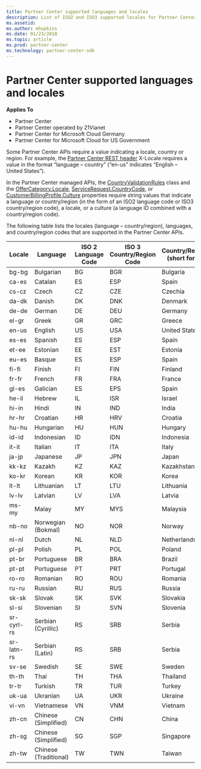 ```yaml
---
title: Partner Center supported languages and locales
description: List of ISO2 and ISO3 supported locales for Partner Center. 
ms.assetid: 
ms.author: mhopkins
ms.date: 01/23/2018
ms.topic: article
ms.prod: partner-center
ms.technology: partner-center-sdk
---
```


# Partner Center supported languages and locales


**Applies To**

-   Partner Center
-   Partner Center operated by 21Vianet
-   Partner Center for Microsoft Cloud Germany
-   Partner Center for Microsoft Cloud for US Government

Some Partner Center APIs require a value indicating a locale, country or region. For example, the [Partner Center REST header](headers.md) X-Locale requires a value in the format “language – country” (“en-us” indicates “English – United States”).

In the Partner Center managed APIs, the [CountryValidationRules](https://docs.microsoft.com/dotnet/api/microsoft.store.partnercenter.models.countryvalidationrules.countryvalidationrules) class and the [OfferCategory.Locale](https://docs.microsoft.com/dotnet/api/microsoft.store.partnercenter.models.offers.offercategory.locale), [ServiceRequest.CountryCode](https://docs.microsoft.com/dotnet/api/microsoft.store.partnercenter.models.servicerequests.servicerequest.countrycode), or [CustomerBillingProfile.Culture](https://docs.microsoft.com/dotnet/api/microsoft.store.partnercenter.models.customers.customerbillingprofile.culture) properties require string values that indicate a language or country/region (in the form of an ISO2 language code or ISO3 country/region code), a locale, or a culture (a language ID combined with a country/region code).

The following table lists the locales (language – country/region), languages, and country/region codes that are supported in the Partner Center APIs. 

| Locale     | Language                | ISO 2 Language Code | ISO 3 Country/Region Code | Country/Region (short form) |
|------------|-------------------------|---------------------|---------------------------|-----------------------------|
| bg-bg	     | Bulgarian	           | BG                  | BGR                       | Bulgaria                    |
| ca-es	     | Catalan                 | ES                  | ESP                       | Spain                       |
| cs-cz	     | Czech                   | CZ                  | CZE                       | Czechia                     |
| da-dk	     | Danish                  | DK                  | DNK                       | Denmark                     |
| de-de	     | German                  | DE                  | DEU                       | Germany                     |
| el-gr	     | Greek                   | GR                  | GRC                       | Greece                      |
| en-us	     | English                 | US                  | USA                       | United States               |
| es-es	     | Spanish                 | ES                  | ESP                       | Spain                       |
| et-ee	     | Estonian                | EE                  | EST                       | Estonia                     |
| eu-es	     | Basque                  | ES                  | ESP                       | Spain                       |
| fi-fi	     | Finish                  | FI                  | FIN                       | Finland                     |
| fr-fr      | French                  | FR                  | FRA                       | France                      |
| gl-es	     | Galician                | ES                  | EPS                       | Spain                       |
| he-il	     | Hebrew                  | IL                  | ISR                       | Israel                      |
| hi-in	     | Hindi                   | IN                  | IND                       | India                       |
| hr-hr	     | Croatian                | HR                  | HRV                       | Croatia                     |
| hu-hu	     | Hungarian               | HU                  | HUN                       | Hungary                     |
| id-id	     | Indonesian              | ID                  | IDN                       | Indonesia                   |
| it-it	     | Italian                 | IT                  | ITA                       | Italy                       |
| ja-jp	     | Japanese                | JP                  | JPN                       | Japan                       |
| kk-kz	     | Kazakh                  | KZ                  | KAZ                       | Kazakhstan                  |
| ko-kr	     | Korean                  | KR                  | KOR                       | Korea                       |
| lt-lt	     | Lithuanian              | LT                  | LTU                       | Lithuania                   |
| lv-lv	     | Latvian                 | LV                  | LVA                       | Latvia                      |
| ms-my	     | Malay                   | MY                  | MYS                       | Malaysia                    |
| nb-no	     | Norwegian (Bokmal)      | NO                  | NOR                       | Norway                      |
| nl-nl	     | Dutch                   | NL                  | NLD                       | Netherlands                 |
| pl-pl	     | Polish                  | PL                  | POL                       | Poland                      |
| pt-br	     | Portuguese              | BR                  | BRA                       | Brazil                      |
| pt-pt	     | Portuguese              | PT                  | PRT                       | Portugal                    |
| ro-ro	     | Romanian                | RO                  | ROU                       | Romania                     |
| ru-ru	     | Russian                 | RU                  | RUS                       | Russia                      |
| sk-sk	     | Slovak                  | SK                  | SVK                       | Slovakia                    |
| sl-si	     | Slovenian               | SI                  | SVN                       | Slovenia                    |
| sr-cyrl-rs | Serbian (Cyrillic)      | RS                  | SRB                       | Serbia                      |
| sr-latn-rs | Serbian (Latin)         | RS                  | SRB                       | Serbia                      |
| sv-se	     | Swedish                 | SE                  | SWE                       | Sweden                      |
| th-th	     | Thai                    | TH                  | THA                       | Thailand                    |
| tr-tr	     | Turkish                 | TR                  | TUR                       | Turkey                      |
| uk-ua	     | Ukranian                | UA                  | UKR                       | Ukraine                     |
| vi-vn	     | Vietnamese              | VN                  | VNM                       | Vietnam                     |
| zh-cn	     | Chinese (Simplified)    | CN                  | CHN                       | China                       |
| zh-sg	     | Chinese (Simplified)    | SG                  | SGP                       | Singapore                   |
| zh-tw	     | Chinese (Traditional)   | TW                  | TWN                       | Taiwan                      |
 

